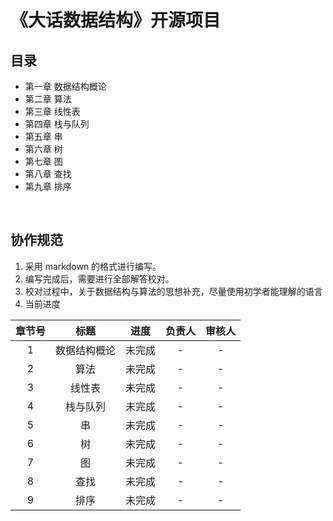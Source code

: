 # 《大话数据结构》开源项目

## 目录

* 第一章 数据结构概论
* 第二章 算法
* 第三章 线性表
* 第四章 栈与队列
* 第五章 串
* 第六章 树
* 第七章 图
* 第八章 查找
* 第九章 排序

‍

## 协作规范

1. 采用 markdown 的格式进行编写。
2. 编写完成后，需要进行全部解答校对。
3. 校对过程中，关于数据结构与算法的思想补充，尽量使用初学者能理解的语言
4. 当前进度

|章节号|标题|进度|负责人|审核人|
| :----: | :----------: | :----: | :----: | :----: |
|1|数据结构概论|未完成|-|-|
|2|算法|未完成|-|-|
|3|线性表|未完成|-|-|
|4|栈与队列|未完成|-|-|
|5|串|未完成|-|-|
|6|树|未完成|-|-|
|7|图|未完成|-|-|
|8|查找|未完成|-|-|
|9|排序|未完成|-|-|

‍
